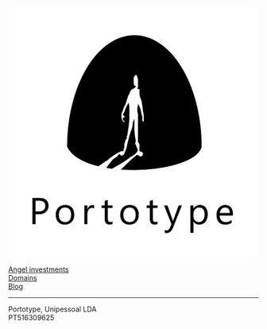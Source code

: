 ![portotype-logo](documents/brand/logo-vertical-black-on-white.jpg)

[Angel investments](/angel-investments)  
[Domains](/domains)  
[Blog](https://patife.com)  

---

Portotype, Unipessoal LDA  
PT516309625
